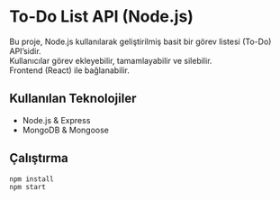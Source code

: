 # To-Do List API (Node.js)

Bu proje, Node.js kullanılarak geliştirilmiş basit bir görev listesi (To-Do) API’sidir.  
Kullanıcılar görev ekleyebilir, tamamlayabilir ve silebilir.  
Frontend (React) ile bağlanabilir.

## Kullanılan Teknolojiler
- Node.js & Express
- MongoDB & Mongoose

## Çalıştırma
```bash
npm install
npm start
